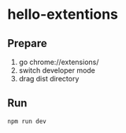 # hello-extentions

## Prepare
1. go chrome://extensions/
2. switch developer mode
3. drag dist directory

## Run
```bash
npm run dev
```

